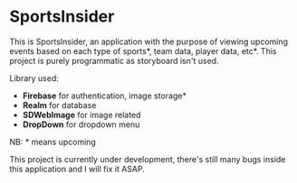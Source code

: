 # SportsInsider

This is SportsInsider, an application with the purpose of viewing upcoming events based on each type of sports*, team data, player data, etc*. 
This project is purely programmatic as storyboard isn't used. 

Library used: 
- **Firebase** for authentication, image storage*
- **Realm** for database
- **SDWebImage** for image related
- **DropDown** for dropdown menu

NB: * means upcoming

This project is currently under development, there's still many bugs inside this application and I will fix it ASAP.

